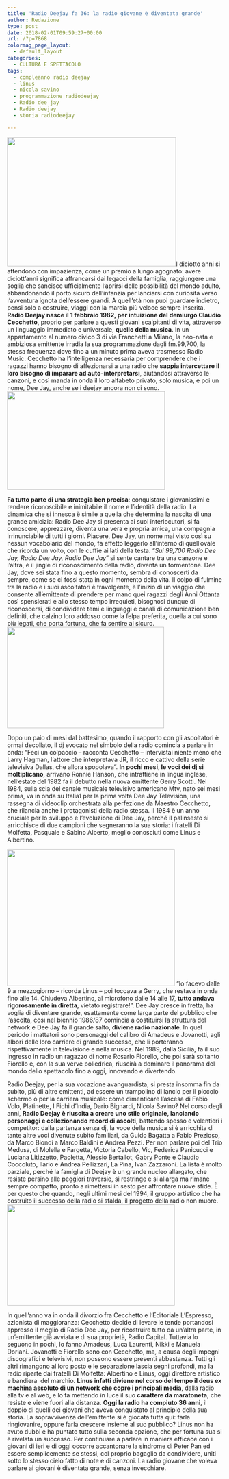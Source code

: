 ```yaml
---
title: 'Radio Deejay fa 36: la radio giovane è diventata grande'
author: Redazione
type: post
date: 2018-02-01T09:59:27+00:00
url: /?p=7868
colormag_page_layout:
  - default_layout
categories:
  - CULTURA E SPETTACOLO
tags:
  - compleanno radio deejay
  - linus
  - nicola savino
  - programmazione radiodeejay
  - Radio dee jay
  - Radio deejay
  - storia radiodeejay

---
```

<img decoding="async" loading="lazy" class=" wp-image-7872 alignleft" src="https://progressonline.it/wp-content/uploads/2018/02/Linus-300x204-300x204.jpg" alt="" width="395" height="301" />I diciotto anni si attendono con impazienza, come un premio a lungo agognato: avere diciott’anni significa affrancarsi dai legacci della famiglia, raggiungere una soglia che sancisce ufficialmente l’aprirsi delle possibilità del mondo adulto, abbandonando il porto sicuro dell’infanzia per lanciarsi con curiosità verso l’avventura ignota dell’essere grandi. A quell’età non puoi guardare indietro, pensi solo a costruire, viaggi con la marcia più veloce sempre inserita. **Radio Deejay nasce il 1 febbraio 1982, per intuizione del demiurgo Claudio Cecchetto**, proprio per parlare a questi giovani scalpitanti di vita, attraverso un linguaggio immediato e universale, **quello della musica**. In un appartamento al numero civico 3 di via Franchetti a Milano, la neo-nata e ambiziosa emittente irradia la sua programmazione dagli fm.99,700, la stessa frequenza dove fino a un minuto prima aveva trasmesso Radio Music. Cecchetto ha l’intelligenza necessaria per comprendere che i ragazzi hanno bisogno di affezionarsi a una radio che **sappia intercettare il loro bisogno di imparare ad auto-interpretarsi**, aiutandosi attraverso le canzoni, e così manda in onda il loro alfabeto privato, solo musica, e poi un nome, Dee Jay, anche se i deejay ancora non ci sono. <img decoding="async" loading="lazy" class=" wp-image-7874 alignright" src="https://progressonline.it/wp-content/uploads/2018/02/30840831308-300x181.jpg" alt="" width="369" height="230" />

**Fa tutto parte di una strategia ben precisa**: conquistare i giovanissimi e rendere riconoscibile e inimitabile il nome e l’identità della radio. La dinamica che si innesca è simile a quella che determina la nascita di una grande amicizia: Radio Dee Jay si presenta ai suoi interlocutori, si fa conoscere, apprezzare, diventa una vera e propria amica, una compagnia irrinunciabile di tutti i giorni. Piacere, Dee Jay, un nome mai visto così su nessun vocabolario del mondo, fa effetto leggerlo all’interno di quell’ovale che ricorda un volto, con le cuffie ai lati della testa. “_Sui 99,700 Radio Dee Jay, Radio Dee Jay, Radio Dee Jay_” si sente cantare tra una canzone e l’altra, è il jingle di riconoscimento della radio, diventa un tormentone. Dee Jay, dove sei stata fino a questo momento, sembra di conoscerti da sempre, come se ci fossi stata in ogni momento della vita. Il colpo di fulmine tra la radio e i suoi ascoltatori è travolgente, è l’inizio di un viaggio che consente all’emittente di prendere per mano quei ragazzi degli Anni Ottanta così spensierati e allo stesso tempo irrequieti, bisognosi dunque di riconoscersi, di condividere temi e linguaggi e canali di comunicazione ben definiti, che calzino loro addosso come la felpa preferita, quella a cui sono più legati, che porta fortuna, che fa sentire al sicuro.<img decoding="async" loading="lazy" class="wp-image-7870 alignleft" src="https://progressonline.it/wp-content/uploads/2018/02/albertino-radio-deejay-300x157.jpg" alt="" width="367" height="236" />

Dopo un paio di mesi dal battesimo, quando il rapporto con gli ascoltatori è ormai decollato, il dj evocato nel simbolo della radio comincia a parlare in onda: “Feci un colpaccio – racconta Cecchetto – intervistai niente meno che Larry Hagman, l&#8217;attore che interpretava JR, il ricco e cattivo della serie televisiva Dallas, che allora spopolava”. **In pochi mesi, le voci dei dj si moltiplicano**, arrivano Ronnie Hanson, che intrattiene in lingua inglese, nell&#8217;estate del 1982 fa il debutto nella nuova emittente Gerry Scotti. Nel 1984, sulla scia del canale musicale televisivo americano Mtv, nato sei mesi prima, va in onda su Italia1 per la prima volta Dee Jay Television, una rassegna di videoclip orchestrata alla perfezione da Maestro Cecchetto, che rilancia anche i protagonisti della radio stessa. Il 1984 è un anno cruciale per lo sviluppo e l’evoluzione di Dee Jay, perché il palinsesto si arricchisce di due campioni che segneranno la sua storia: i fratelli Di Molfetta, Pasquale e Sabino Alberto, meglio conosciuti come Linus e Albertino.  
<!--nextpage-->

  
<img decoding="async" loading="lazy" class=" wp-image-7869 alignleft" src="https://progressonline.it/wp-content/uploads/2018/02/Radio-Deejay-torna-in-tv-300x225.jpg" alt="" width="392" height="319" /> “Io facevo dalle 9 a mezzogiorno – ricorda Linus – poi toccava a Gerry, che restava in onda fino alle 14. Chiudeva Albertino, al microfono dalle 14 alle 17, **tutto andava rigorosamente in diretta**, vietato registrare!”. Dee Jay cresce in fretta, ha voglia di diventare grande, esattamente come larga parte del pubblico che l’ascolta, così nel biennio 1986/87 comincia a costituirsi la struttura del network e Dee Jay fa il grande salto, **diviene radio nazionale**. In quel periodo i mattatori sono personaggi del calibro di Amadeus e Jovanotti, agli albori delle loro carriere di grande successo, che li porteranno rispettivamente in televisione e nella musica. Nel 1989, dalla Sicilia, fa il suo ingresso in radio un ragazzo di nome Rosario Fiorello, che poi sarà soltanto Fiorello e, con la sua verve poliedrica, riuscirà a dominare il panorama del mondo dello spettacolo fino a oggi, innovando e divertendo.

Radio Deejay, per la sua vocazione avanguardista, si presta insomma fin da subito, più di altre emittenti, ad essere un trampolino di lancio per il piccolo schermo o per la carriera musicale: come dimenticare l’ascesa di Fabio Volo, Platinette, I Fichi d&#8217;India, Dario Bignardi, Nicola Savino? Nel corso degli anni, **Radio Deejay è riuscita a creare uno stile originale, lanciando personaggi e collezionando record di ascolti**, battendo spesso e volentieri i competitor: dalla partenza senza dj, la voce della musica si è arricchita di tante altre voci divenute subito familiari, da Guido Bagatta a Fabio Prezioso, da Marco Biondi a Marco Baldini e Andrea Pezzi. Per non parlare poi del Trio Medusa, di Molella e Fargetta, Victoria Cabello, Vic, Federica Panicucci e Luciana Litizzetto, Paoletta, Alessio Bertallot, Gabry Ponte e Claudio Coccoluto, Ilario e Andrea Pellizzari, La Pina, Ivan Zazzaroni. La lista è molto parziale, perché la famiglia di Deejay è un grande nucleo allargato, che resiste persino alle peggiori traversie, si restringe e si allarga ma rimane sempre compatto, pronto a rimettersi in sesto per affrontare nuove sfide. È per questo che quando, negli ultimi mesi del 1994, il gruppo artistico che ha costruito il successo della radio si sfalda, il progetto della radio non muore.<img decoding="async" loading="lazy" class=" wp-image-7871 alignright" src="https://progressonline.it/wp-content/uploads/2018/02/m-passera-300x148.jpg" alt="" width="392" height="236" />

In quell’anno va in onda il divorzio fra Cecchetto e l&#8217;Editoriale L&#8217;Espresso, azionista di maggioranza: Cecchetto decide di levare le tende portandosi appresso il meglio di Radio Dee Jay, per ricostruire tutto da un&#8217;altra parte, in un&#8217;emittente già avviata e di sua proprietà, Radio Capital. Tuttavia lo seguono in pochi, lo fanno Amadeus, Luca Laurenti, Nikki e Manuela Doriani. Jovanotti e Fiorello sono con Cecchetto, ma, a causa degli impegni discografici e televisivi, non possono essere presenti abbastanza. Tutti gli altri rimangono al loro posto e le separazione lascia segni profondi, ma la radio riparte dai fratelli Di Molfetta: Albertino e Linus, oggi direttore artistico e bandiera  del marchio. **Linus infatti diviene nel corso del tempo il deus ex machina assoluto di un network che copre i principali media**, dalla radio alla tv e al web, e lo fa mettendo in luce il suo **carattere da maratoneta**, che resiste e viene fuori alla distanza. **Oggi la radio ha compiuto 36 anni**, il doppio di quelli dei giovani che aveva conquistato al principio della sua storia. La sopravvivenza dell’emittente si è giocata tutta qui: farla ringiovanire, oppure farla crescere insieme al suo pubblico? Linus non ha avuto dubbi e ha puntato tutto sulla seconda opzione, che per fortuna sua si è rivelata un successo. Per continuare a parlare in maniera efficace con i giovani di ieri e di oggi occorre accantonare la sindrome di Peter Pan ed essere semplicemente se stessi, col proprio bagaglio da condividere, uniti sotto lo stesso cielo fatto di note e di canzoni. La radio giovane che voleva parlare ai giovani è diventata grande, senza invecchiare.
